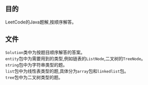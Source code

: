 ## 目的
LeetCode的Java题解,按顺序解答。
## 文件 
`Solution`类中为按题目顺序解答的答案。     
`entity`包中为需要用到的类型,例如链表的`ListNode`,二叉树的`TreeNode`。   
`string`包中为字符串类型的题。      
`list`包中为线性表类型的题,具体分为`array`包和`linkedlist`包。    
`tree`包中为二叉树类型的题。  
